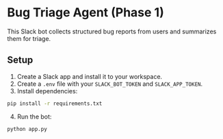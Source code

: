 # Bug Triage Agent (Phase 1)

This Slack bot collects structured bug reports from users and summarizes them for triage.

## Setup

1. Create a Slack app and install it to your workspace.
2. Create a `.env` file with your `SLACK_BOT_TOKEN` and `SLACK_APP_TOKEN`.
3. Install dependencies:
```bash
pip install -r requirements.txt
```
4. Run the bot:
```bash
python app.py
```

